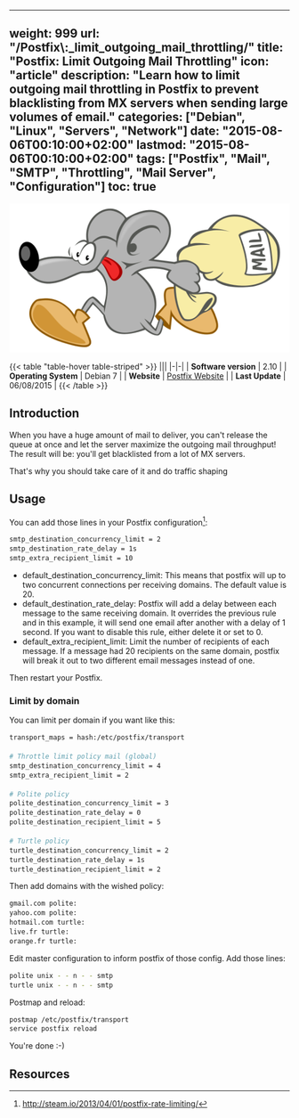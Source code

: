 
---
weight: 999
url: "/Postfix\\:_limit_outgoing_mail_throttling/"
title: "Postfix: Limit Outgoing Mail Throttling"
icon: "article"
description: "Learn how to limit outgoing mail throttling in Postfix to prevent blacklisting from MX servers when sending large volumes of email."
categories: ["Debian", "Linux", "Servers", "Network"]
date: "2015-08-06T00:10:00+02:00"
lastmod: "2015-08-06T00:10:00+02:00"
tags: ["Postfix", "Mail", "SMTP", "Throttling", "Mail Server", "Configuration"]
toc: true
---

![Postfix](/images/postfix_logo.png)

{{< table "table-hover table-striped" >}}
|||
|-|-|
| **Software version** | 2.10 |
| **Operating System** | Debian 7 |
| **Website** | [Postfix Website](https://www.postfix.org/) |
| **Last Update** | 06/08/2015 |
{{< /table >}}

## Introduction

When you have a huge amount of mail to deliver, you can't release the queue at once and let the server maximize the outgoing mail throughput! The result will be: you'll get blacklisted from a lot of MX servers.

That's why you should take care of it and do traffic shaping

## Usage

You can add those lines in your Postfix configuration[^1]:

```bash
smtp_destination_concurrency_limit = 2
smtp_destination_rate_delay = 1s
smtp_extra_recipient_limit = 10
```

* default_destination_concurrency_limit: This means that postfix will up to two concurrent connections per receiving domains. The default value is 20.
* default_destination_rate_delay: Postfix will add a delay between each message to the same receiving domain. It overrides the previous rule and in this example, it will send one email after another with a delay of 1 second. If you want to disable this rule, either delete it or set to 0.
* default_extra_recipient_limit: Limit the number of recipients of each message. If a message had 20 recipients on the same domain, postfix will break it out to two different email messages instead of one.

Then restart your Postfix.

### Limit by domain

You can limit per domain if you want like this:

```bash
transport_maps = hash:/etc/postfix/transport

# Throttle limit policy mail (global)
smtp_destination_concurrency_limit = 4
smtp_extra_recipient_limit = 2

# Polite policy
polite_destination_concurrency_limit = 3
polite_destination_rate_delay = 0
polite_destination_recipient_limit = 5

# Turtle policy
turtle_destination_concurrency_limit = 2
turtle_destination_rate_delay = 1s
turtle_destination_recipient_limit = 2
```

Then add domains with the wished policy:

```bash
gmail.com polite:
yahoo.com polite:
hotmail.com turtle:
live.fr turtle:
orange.fr turtle:
```

Edit master configuration to inform postfix of those config. Add those lines:

```bash
polite unix - - n - - smtp
turtle unix - - n - - smtp
```

Postmap and reload:

```bash
postmap /etc/postfix/transport
service postfix reload
```

You're done :-)

## Resources

[^1]: http://steam.io/2013/04/01/postfix-rate-limiting/